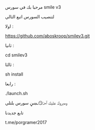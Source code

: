 مرحبا بك في سورس smile v3

لتنصيب السورس اتبع التالي 

اولا : 

‏https://github.com/aboskroop/smilev3.git

ثانيا :

cd smilev3

ثالثا :

sh install

رابعا :

./launch.sh


ومبروك عليك ٱحـْ😏ـښڼ سورس بلتلي 


تابع جديدنا 

t.me/porgramer2017
